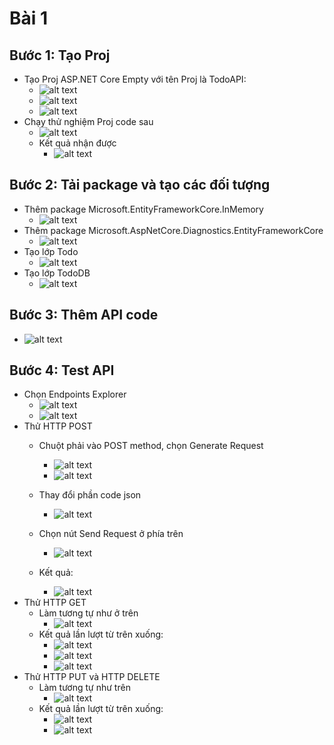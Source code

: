 # Bài 1
## Bước 1: Tạo Proj
- Tạo Proj ASP.NET Core Empty với tên Proj là TodoAPI:
    - ![alt text](./image_1/image.png)
    - ![alt text](./image_1/image-1.png)
    - ![alt text](./image_1/image-2.png)
- Chạy thử nghiệm Proj code sau
    - ![alt text](./image_1/image-3.png)
    - Kết quả nhận được
        - ![alt text](./image_1/image-4.png)

## Bước 2: Tải package và tạo các đối tượng
- Thêm package Microsoft.EntityFrameworkCore.InMemory
    - ![alt text](./image_1/image-5.png)
- Thêm package Microsoft.AspNetCore.Diagnostics.EntityFrameworkCore
    - ![alt text](./image_1/image-6.png)
- Tạo lớp Todo
    - ![alt text](./image_1/image-7.png)
- Tạo lớp TodoDB
    - ![alt text](./image_1/image-8.png)

## Bước 3: Thêm API code
- ![alt text](./image_1/image-9.png)

## Bước 4: Test API
- Chọn Endpoints Explorer
    - ![alt text](./image_1/image-10.png)
    - ![alt text](./image_1/image-11.png)
- Thử HTTP POST
    - Chuột phải vào POST method, chọn Generate Request
        - ![alt text](./image_1/image-12.png)
        - ![alt text](./image_1/image-13.png)

    - Thay đổi phần code json
        - ![alt text](./image_1/image-14.png)

    - Chọn nút Send Request ở phía trên
        - ![alt text](./image_1/image-15.png)
    - Kết quả:
        - ![alt text](./image_1/image-16.png)
- Thử HTTP GET
    - Làm tương tự như ở trên
        - ![alt text](./image_1/image-17.png)
    - Kết quả lần lượt từ trên xuống:
        - ![alt text](./image_1/image-18.png)
        - ![alt text](./image_1/image-19.png)
        - ![alt text](./image_1/image-20.png)
- Thử HTTP PUT và HTTP DELETE
    - Làm tương tự như trên
        - ![alt text](./image_1/image-21.png)
    - Kết quả lần lượt từ trên xuống:
        - ![alt text](./image_1/image-22.png)
        - ![alt text](./image_1/image-23.png)